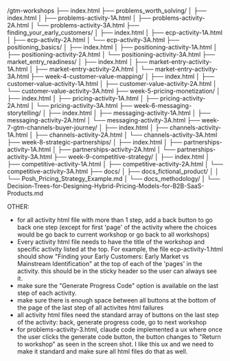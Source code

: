 /gtm-workshops
├── index.html
├── problems_worth_solving/
│   ├── index.html
│   ├── problems-activity-1A.html
│   ├── problems-activity-2A.html
│   └── problems-activity-3A.html
├── finding_your_early_customers/
│   ├── index.html
│   ├── ecp-activity-1A.html
│   ├── ecp-activity-2A.html
│   └── ecp-activity-3A.html
├── positioning_basics/
│   ├── index.html
│   ├── positioning-activity-1A.html
│   ├── positioning-activity-2A.html
│   └── positioning-activity-3A.html
├── market_entry_readiness/
│   ├── index.html
│   ├── market-entry-activity-1A.html
│   ├── market-entry-activity-2A.html
│   └── market-entry-activity-3A.html
├── week-4-customer-value-mapping/
│   ├── index.html
│   ├── customer-value-activity-1A.html
│   ├── customer-value-activity-2A.html
│   └── customer-value-activity-3A.html
├── week-5-pricing-monetization/
│   ├── index.html
│   ├── pricing-activity-1A.html
│   ├── pricing-activity-2A.html
│   └── pricing-activity-3A.html
├── week-6-messaging-storytelling/
│   ├── index.html
│   ├── messaging-activity-1A.html
│   ├── messaging-activity-2A.html
│   └── messaging-activity-3A.html
├── week-7-gtm-channels-buyer-journey/
│   ├── index.html
│   ├── channels-activity-1A.html
│   ├── channels-activity-2A.html
│   └── channels-activity-3A.html
├── week-8-strategic-partnerships/
│   ├── index.html
│   ├── partnerships-activity-1A.html
│   ├── partnerships-activity-2A.html
│   └── partnerships-activity-3A.html
├── week-9-competitive-strategy/
│   ├── index.html
│   ├── competitive-activity-1A.html
│   ├── competitive-activity-2A.html
│   └── competitive-activity-3A.html
├── docs/
│   ├── docs_fictional_product/
│   │   └── Posh_Pricing_Strategy_Example.md
│   └── docs_methodology/
│       └── Decision-Trees-for-Designing-Hybrid-Pricing-Models-for-B2B-SaaS-Products.md





OTHER:
- for all activity html file with more than 1 step, add a back button to go back one step (except for first 'page' of the activity where the choices would be go back to current workshop or go back to all workshops)
- Every activity html file needs to have the title of the workshop and specific activity listed at the top. For example, the file ecp-activity-1.html should show "Finding your Early Customers: Early Market vs Mainstream Identification" at the top of each of the 'pages' in the activity. this should be in the sticky header so the user can always see it.
- make sure the "Generate Progress Code" option is available on the last step of each activity.
- make sure there is enough space between all buttons at the bottom of the page of the last step of all activites html failures
- all activity html files need the standard array of buttons on the last step of the activity: back, generate progress code, go to next workshop
- for problems-activity-3.html, claude code implemented a ux where once the user clicks the generate code button, the button changes to "Return to workshop" as seen in the screen shot. I like this ux and we need to make it standard and make sure all html files do that as well. 
